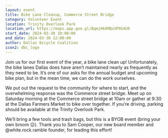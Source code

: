 ```yaml
---
layout: event
title: Bike Lane Cleanup, Commerce Street Bridge
category: Volunteer Event
location: Trinity Overlook Park
location_url: https://maps.app.goo.gl/BqmjHk6MQoVP9S4U9
start_date: 2024-03-30 10:00:00
end_date: 2024-03-30 12:00:00
author: Dallas Bicycle Coalition
icon2: dbc_logo
---
```

Join us for our first event of the year, a bike lane clean up! Unfortunately, the bike lanes Dallas does have aren’t maintained nearly as frequently as they need to be. It’s one of our asks for the annual budget and upcoming bike plan, but in the mean time, we can do the work ourselves.

We put out the request to the community for where to start, and the overwhelming response was the Commerce street bridge. Meet up on Saturday morning at the Commerce street bridge at 10am or gather at 9:30 at the Dallas Farmers Market to bike over together. If you’re driving, parking should be available at the Trinity Overlook Park.

We’ll bring a few tools and trash bags, but this is a BYOB event (bring your own broom 😉). Thank you to Sam Cooper, our new board member and @white.rock.ramble founder, for leading this effort!